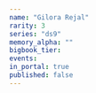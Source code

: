 ```yaml
---
name: "Gilora Rejal"
rarity: 3
series: "ds9"
memory_alpha: ""
bigbook_tier:
events:
in_portal: true
published: false
---
```

